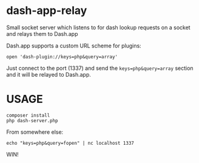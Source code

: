 dash-app-relay
==============

Small socket server which listens to for dash lookup requests on a socket and relays them to Dash.app

Dash.app supports a custom URL scheme for plugins:

    open 'dash-plugin://keys=php&query=array'

Just connect to the port (1337) and send the `keys=php&query=array` section and it will be relayed to Dash.app.

USAGE
==============

```
composer install
php dash-server.php
```

From somewhere else:

    echo "keys=php&query=fopen" | nc localhost 1337

WIN!
